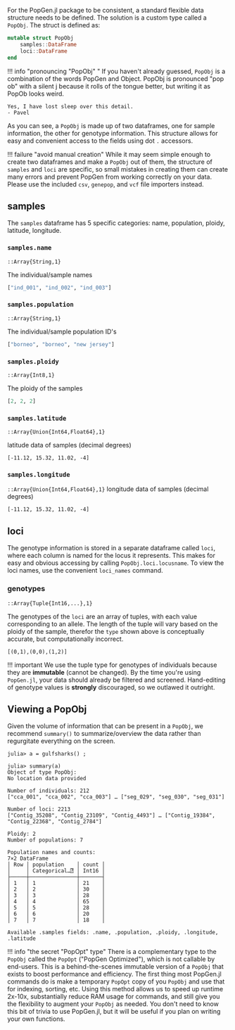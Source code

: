 For the PopGen.jl package to be consistent, a standard flexible data structure needs to be defined. The solution is a custom type called a `PopObj`. The struct is defined as:

```julia
mutable struct PopObj
	samples::DataFrame
	loci::DataFrame
end
```

!!! info "pronouncing "PopObj" "
    If you haven't already guessed, `PopObj` is a combination of the words PopGen and Object. PopObj is pronounced "pop ob" with a silent j because it rolls of the tongue better, but writing it as PopOb looks weird. 
    
    Yes, I have lost sleep over this detail.    
    - Pavel

As you can see, a `PopObj` is made up of two dataframes, one for sample information, the other for genotype information. This structure allows for easy and convenient access to the fields using dot `.` accessors.

!!! failure "avoid manual creation"
    While it may seem simple enough to create two dataframes and make a `PopObj` out of them, the structure of `samples` and `loci` are specific, so small mistakes in creating them can create many errors and prevent PopGen from working correctly on your data. Please use the included `csv`, `genepop`, and `vcf` file importers instead.

## samples

The `samples` dataframe has 5 specific categories: name, population, ploidy, latitude, longitude.

### `samples.name` 

`::Array{String,1}`

The individual/sample names

```julia
["ind_001", "ind_002", "ind_003"]
```

### `samples.population`

`::Array{String,1}`

The individual/sample population ID's

```julia
["borneo", "borneo", "new jersey"]
```

### `samples.ploidy`

`::Array{Int8,1}`

The ploidy of the samples

```julia
[2, 2, 2]
```

### `samples.latitude`

`::Array{Union{Int64,Float64},1}`

latitude data of samples (decimal degrees)

```
[-11.12, 15.32, 11.02, -4]
```

### `samples.longitude`

`::Array{Union{Int64,Float64},1}`
longitude data of samples (decimal degrees)

```
[-11.12, 15.32, 11.02, -4]
```

## loci

The genotype information is stored in a separate dataframe called `loci`, where each column is named for the locus it represents. This makes for easy and obvious accessing by calling `PopObj.loci.locusname`.  To view the loci names, use the convenient `loci_names` command.

### genotypes 

`::Array{Tuple{Int16,...},1}`

The genotypes of the `loci` are an array of tuples, with each value corresponding to an allele. The length of the tuple will vary based on the ploidy of the sample, therefor the `type` shown above is conceptually accurate, but computationally incorrect.

```
[(0,1),(0,0),(1,2)]
```

!!! important
    We use the tuple type for genotypes of individuals because they are **immutable** (cannot be changed). By the time you're using `PopGen.jl`, your data should already be filtered and screened. Hand-editing of genotype values is **strongly** discouraged, so we outlawed it outright.

## Viewing a PopObj

Given the volume of information that can be present in a `PopObj`, we recommend `summary()` to summarize/overview the data rather than regurgitate everything on the screen. 

```
julia> a = gulfsharks() ;

julia> summary(a)
Object of type PopObj:
No location data provided

Number of individuals: 212
["cca_001", "cca_002", "cca_003"] … ["seg_029", "seg_030", "seg_031"]

Number of loci: 2213
["Contig_35208", "Contig_23109", "Contig_4493"] … ["Contig_19384", "Contig_22368", "Contig_2784"]

Ploidy: 2
Number of populations: 7

Population names and counts:
7×2 DataFrame
│ Row │ population    │ count │
│     │ Categorical…⍰ │ Int16 │
├─────┼───────────────┼───────┤
│ 1   │ 1             │ 21    │
│ 2   │ 2             │ 30    │
│ 3   │ 3             │ 28    │
│ 4   │ 4             │ 65    │
│ 5   │ 5             │ 28    │
│ 6   │ 6             │ 20    │
│ 7   │ 7             │ 18    │

Available .samples fields: .name, .population, .ploidy, .longitude, .latitude
```



!!! info "the secret "PopOpt" type"
    There is a complementary type to the `PopObj` called the `PopOpt` ("PopGen Optimized"), which is not callable by end-users. This is a behind-the-scenes immutable version of a `PopObj` that exists to boost performance and efficiency. The first thing most PopGen.jl commands do is make a temporary `PopOpt` copy of you `PopObj` and use that for indexing, sorting, etc. Using this method allows us to speed up runtime 2x-10x, substantially reduce RAM usage for commands, and still give you the flexibility to augment your `PopObj` as needed. You don't need to know this bit of trivia to use PopGen.jl, but it will be useful if you plan on writing your own functions. 
